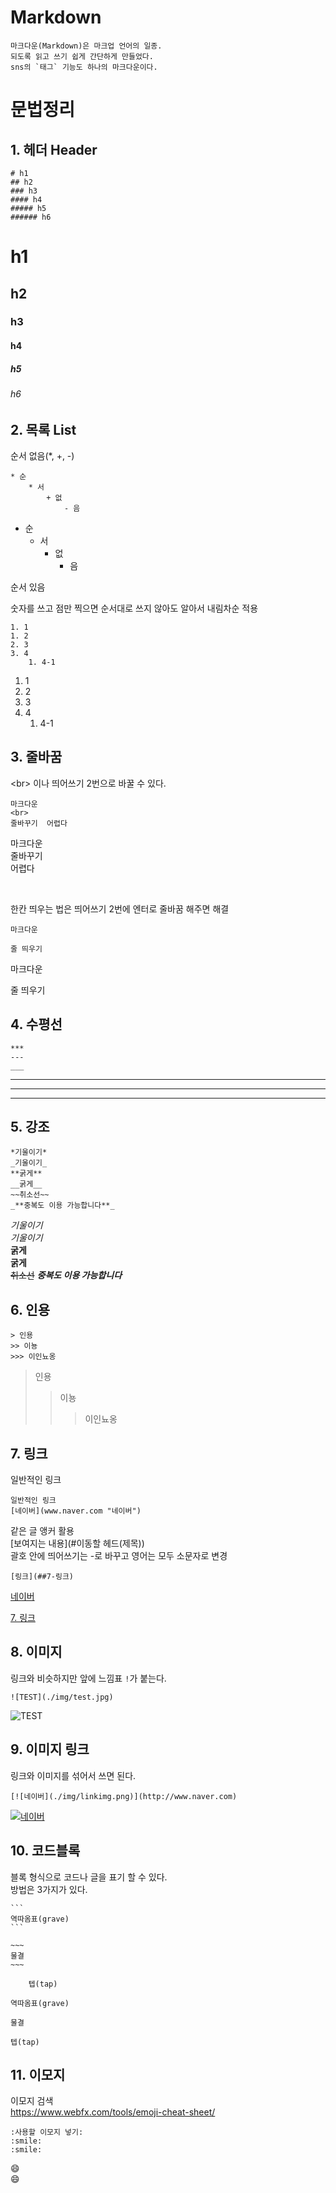 # Markdown
    마크다운(Markdown)은 마크업 언어의 일종.
    되도록 읽고 쓰기 쉽게 간단하게 만들었다.
    sns의 `태그` 기능도 하나의 마크다운이다.
# 문법정리

## **1. 헤더 Header**
    # h1
    ## h2
    ### h3
    #### h4
    ##### h5
    ###### h6

# h1
## h2
### h3
#### h4
##### h5
###### h6  

## **2. 목록 List**
순서 없음(*, +, -)

    * 순
        * 서
            + 없
                - 음
    
* 순
    * 서
        + 없
            - 음


순서 있음  

숫자를 쓰고 점만 찍으면 순서대로 쓰지 않아도 알아서 내림차순 적용

    1. 1
    1. 2
    2. 3
    3. 4
        1. 4-1 
    

1. 1
1. 2
2. 3
3. 4
    1. 4-1

## **3. 줄바꿈**
\<br> 이나 띄어쓰기 2번으로 바꿀 수 있다.

    마크다운
    <br>
    줄바꾸기  어렵다


마크다운
<br>
줄바꾸기  
어렵다

<br>

한칸 띄우는 법은 띄어쓰기 2번에 엔터로 줄바꿈 해주면 해결

    마크다운  

    줄 띄우기

마크다운  

줄 띄우기

## **4. 수평선**

```
***
---
___
```
***
---
___

## **5. 강조**
```
*기울이기*
_기울이기_
**굵게**
__굵게__
~~취소선~~
_**중복도 이용 가능합니다**_
```
*기울이기*  
_기울이기_  
**굵게**  
__굵게__  
~~취소선~~
_**중복도 이용 가능합니다**_  

## **6. 인용**
```
> 인용
>> 이뇽
>>> 이인뇨옹
```
> 인용
>> 이뇽
>>> 이인뇨옹

## **7. 링크**
일반적인 링크
```
일반적인 링크
[네이버](www.naver.com "네이버")
```
같은 글 앵커 활용  
[보여지는 내용](#이동할 헤드(제목))  
괄호 안에 띄어쓰기는 -로 바꾸고 영어는 모두 소문자로 변경
```
[링크](##7-링크)
```
[네이버](http://www.naver.com "네이버")  

[7. 링크](#7-링크)

## **8. 이미지**
링크와 비슷하지만 앞에 느낌표 `!`가 붙는다.
```
![TEST](./img/test.jpg)
```
![TEST](./img/test.jpg)

## **9. 이미지 링크**
링크와 이미지를 섞어서 쓰면 된다.
```
[![네이버](./img/linkimg.png)](http://www.naver.com)
```
[![네이버](./img/linkimg.png)](http://www.naver.com)


## **10. 코드블록**
블록 형식으로 코드나 글을 표기 할 수 있다.  
방법은 3가지가 있다.  

    ```
    역따옴표(grave)
    ```

    ~~~
    물결
    ~~~

        텝(tap)

```
역따옴표(grave)
```

~~~
물결
~~~

    텝(tap)

## **11. 이모지**
이모지 검색   
https://www.webfx.com/tools/emoji-cheat-sheet/  

```
:사용할 이모지 넣기:
:smile:
:smile:
```  
:smile:  
:smile:  

